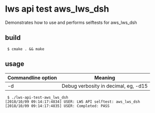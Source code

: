 # lws api test aws_lws_dsh

Demonstrates how to use and performs selftests for aws_lws_dsh

## build

```
 $ cmake . && make
```

## usage

Commandline option|Meaning
---|---
-d <loglevel>|Debug verbosity in decimal, eg, -d15

```
 $ ./lws-api-test-aws_lws_dsh
[2018/10/09 09:14:17:4834] USER: LWS API selftest: aws_lws_dsh
[2018/10/09 09:14:17:4835] USER: Completed: PASS
```

